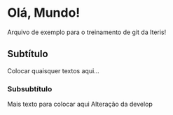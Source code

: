 # Olá, Mundo!

Arquivo de exemplo para o treinamento de git da Iteris!

## Subtítulo

Colocar quaisquer textos aqui...

### Subsubtítulo

Mais texto para colocar aqui
Alteração da develop
